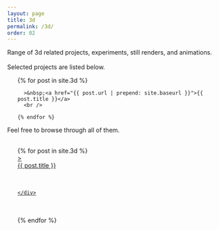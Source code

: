 ```yaml
---
layout: page
title: 3d
permalink: /3d/
order: 02
---
```


<!-- INSERTED PROJECTS -->
Range of 3d related projects, experiments, still renders, and animations.
<br /><br />
Selected projects are listed below.
<br />
<ul class="post-list">
  {% for post in site.3d %}

      >&nbsp;<a href="{{ post.url | prepend: site.baseurl }}">{{ post.title }}</a>
      <br />

    {% endfor %}
  </ul>
Feel free to browse through all of them.
<br /><br />
<ul class="post-list">
  {% for post in site.3d %}
  <a href="{{ post.url | prepend: site.baseurl }}">
    <div class="thumbnail-wrapper">
      <div class="FloatLeft">></div>
      <div class="FloatRight">{{ post.title }}</div>
      <br /><br />
      <div class="thumbnail-container" style="background-image: url('/assets{{ post.url }}/{{ post.thumbnail }}')"></div>

    </div>
  </a>
  <br /><br />
  {% endfor %}
</ul>

<!-- <ul class="post-list">
  {% for post in site.3d %}

      >&nbsp;<a href="{{ post.url | prepend: site.baseurl }}">{{ post.title }}</a>
      <br /><br />

    {% endfor %}
  </ul> -->
<!-- INSERTED PROJECTS - CLOSED -->
